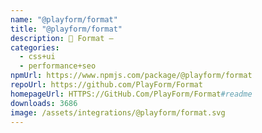 ```yaml
---
name: "@playform/format"
title: "@playform/format"
description: 🗻 Format —
categories:
  - css+ui
  - performance+seo
npmUrl: https://www.npmjs.com/package/@playform/format
repoUrl: https://github.com/PlayForm/Format
homepageUrl: HTTPS://GitHub.Com/PlayForm/Format#readme
downloads: 3686
image: /assets/integrations/@playform/format.svg
---
```

